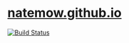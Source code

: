 
# [natemow.github.io](http://natemow.github.io/)

[![Build Status](https://app.travis-ci.com/natemow/natemow.github.io.svg?branch=master)](https://app.travis-ci.com/natemow/natemow.github.io)
